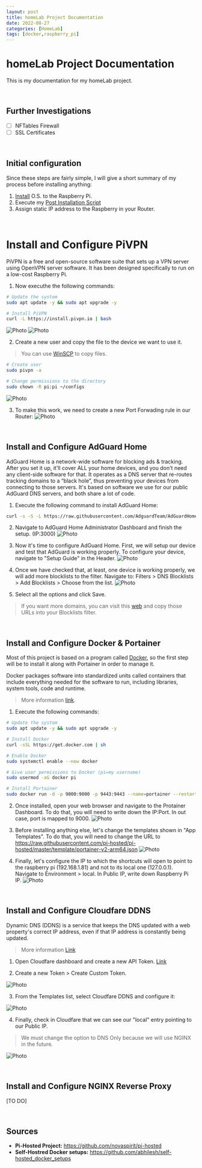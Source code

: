 ```yaml
---
layout: post
title: homeLab Project Documentation
date: 2022-08-27
categories: [HomeLab]
tags: [docker,raspberry_pi]
---
```

# homeLab Project Documentation
This is my documentation for my homeLab project.

<br/>

## Further Investigations
- [ ] NFTables Firewall
- [ ] SSL Certificates

<br/>

## Initial configuration
Since these steps are fairly simple, I will give a short summary of my process before installing anything:
1. [Install](https://youtu.be/y45hsd2AOpw) O.S. to the Raspberry Pi.
2. Execute my [Post Installation Script](https://notes.impulsado.org/posts/Post_Installation_Script_Debian_Ubuntu/)
3. Assign static IP address to the Raspberry in your Router.

<br/>

# Install and Configure PiVPN
PiVPN is a free and open-source software suite that sets up a VPN server using OpenVPN server software. It has been designed specifically to run on a low-cost Raspberry Pi.

1. Now executhe the following commands:
```bash
# Update the system
sudo apt update -y && sudo apt upgrade -y

# Install PiVPN
curl -L https://install.pivpn.io | bash
```

![Photo](/assets/img/Photos/Snipaste_2022-09-05_13-03-04.png)
![Photo](/assets/img/Photos/Snipaste_2022-09-05_13-05-27.png)


2. Create a new user and copy the file to the device we want to use it.
> You can use [WinSCP](https://winscp.net/eng/download.php) to copy files.

```bash
# Create user
sudo pivpn -a

# Change permissions to the directory
sudo chown -R pi:pi ~/configs
```
![Photo](/assets/img/Photos/Snipaste_2022-09-06_09-29-35.png)

3. To make this work, we need to create a new Port Forwading rule in our Router:
![Photo](/assets/img/Photos/Snipaste_2022-09-06_09-56-22.png)

<br/>

## Install and Configure AdGuard Home
AdGuard Home is a network-wide software for blocking ads & tracking. After you set it up, it'll cover ALL your home devices, and you don't need any client-side software for that.
It operates as a DNS server that re-routes tracking domains to a “black hole”, thus preventing your devices from connecting to those servers. It's based on software we use for our public AdGuard DNS servers, and both share a lot of code.


1. Execute the following command to install AdGuard Home:

```bash
curl -s -S -L https://raw.githubusercontent.com/AdguardTeam/AdGuardHome/master/scripts/install.sh | sh -s -- -v
```

2. Navigate to AdGuard Home Administrator Dashboard and finish the setup. (IP:3000)
![Photo](/assets/img/Photos/Snipaste_2022-08-29_21-04-38.png)

3. Now it's time to configure AdGuard Home. First, we will setup our device and test that AdGuard is working properly.
To configure your device, navigate to "Setup Guide" in the Header.
![Photo](/assets/img/Photos/Snipaste_2022-08-29_21-17-02.png)

4. Once we have checked that, at least, one device is working properly, we will add more blocklists to the filter. Navigate to: Filters > DNS Blocklists > Add Blocklists > Choose from the list.
![Photo](/assets/img/Photos/Snipaste_2022-08-31_18-40-23.png)

5. Select all the options and click Save.

> If you want more domains, you can visit this [web](https://firebog.net/) and copy those URLs into your Blocklists filter.

<br/>

## Install and Configure Docker & Portainer
Most of this project is based on a program called [Docker](https://www.docker.com/), so the first step will be to install it along with Portainer in order to manage it. 

Docker packages software into standardized units called containers that include everything needed for the software to run, including libraries, system tools, code and runtime.
> More information [link](https://docs.docker.com/get-docker/).

1. Execute the following commands:

```bash
# Update the system
sudo apt update -y && sudo apt upgrade -y

# Install Docker
curl -sSL https://get.docker.com | sh

# Enable Docker
sudo systemctl enable --now docker

# Give user permissions to Docker (pi=my username)
sudo usermod -aG docker pi

# Install Portainer
sudo docker run -d -p 9000:9000 -p 9443:9443 --name=portainer --restart=always -v /var/run/docker.sock:/var/run/docker.sock -v portainer_data:/data portainer/portainer-ce:latest
```

2. Once installed, open your web browser and navigate to the Protainer Dashboard. 
To do that, you will need to write down the IP:Port. In out case, port is mapped to 9000.
![Photo](/assets/img/Photos/Snipaste_2022-08-28_22-13-53.png)

3. Before installing anything else, let's change the templates shown in "App Templates".
To do that, you will need to change the URL to https://raw.githubusercontent.com/pi-hosted/pi-hosted/master/template/portainer-v2-arm64.json
![Photo](/assets/img/Photos/Snipaste_2022-08-28_22-23-28.png)

4. Finally, let's configure the IP to which the shortcuts will open to point to the raspberry pi (192.168.1.81) and not to its local one (127.0.0.1).
Navigate to Environment > local. In Public IP, write down Raspberry Pi IP.
![Photo](/assets/img/Photos/Snipaste_2022-08-29_07-05-41.png)

<br/>

## Install and Configure Cloudfare DDNS
Dynamic DNS (DDNS) is a service that keeps the DNS updated with a web property's correct IP address, even if that IP address is constantly being updated.
> More information [Link](https://www.cloudflare.com/learning/dns/glossary/dynamic-dns/)

1. Open Cloudfare dashboard and create a new API Token. [Link](https://dash.cloudflare.com/profile/api-tokens)

2. Create a new Token > Create Custom Token.

![Photo](/assets/img/Photos/Snipaste_2022-09-06_11-14-15.png)

3. From the Templates list, select Cloudfare DDNS and configure it:

![Photo](/assets/img/Photos/Snipaste_2022-09-06_11-20-00.png)

4. Finally, check in Cloudfare that we can see our "local" entry pointing to our Public IP.

> We must change the option to DNS Only because we will use NGINX in the future.

![Photo](/assets/img/Photos/Snipaste_2022-09-06_11-22-05.png)


<br/>

## Install and Configure NGINX Reverse Proxy
[TO DO]

<br/>

## Sources
- **Pi-Hosted Project:** https://github.com/novaspirit/pi-hosted
- **Self-Hostred Docker setups:** https://github.com/abhilesh/self-hosted_docker_setups